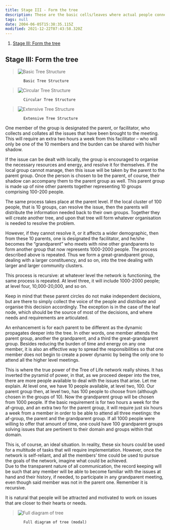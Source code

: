 ```yaml
---
title: Stage III - Form the tree
description: These are the basic cells/leaves where actual people connect.
tags: null
date: 2004-06-05T15:38:35.115Z
modified: 2021-12-22T07:43:58.320Z
---
```


1. [Stage III: Form the tree](#stage-iii-form-the-tree)

## Stage III: Form the tree

> ![Basic Tree Structure](/posts/img/tol/05-1_structure.png)

            Basic Tree Structure

> ![Circular Tree Structure](/posts/img/tol/05-2_structure.png)

            Circular Tree Structure

> ![Extensive Tree Structure](/posts/img/tol/05-3_structure.png)

            Extensive Tree Structure

One member of the group is designated the parent, or facilitator, who collects and collates all the issues that have been brought to the meeting. This will require an extra two hours a week from this facilitator – who will only be one of the 10 members and the burden can be shared with his/her shadow.

If the issue can be dealt with locally, the group is encouraged to organise the necessary resources and energy, and resolve it for themselves. If the local group cannot manage, then this issue will be taken by the parent to the parent group. Once the person is chosen to be the parent, of course, their shadow can accompany them to the parent group as well. This parent group is made up of nine other parents together representing 10 groups comprising 100-200 people.

The same process takes place at the parent level. If the local cluster of 100 people, that is 10 groups, can resolve the issue, then the parents will distribute the information needed back to their own groups. Together they will create another tree, and upon that tree will form whatever organisation is needed to resolve the problem.

However, if they cannot resolve it, or it affects a wider demographic, then from these 10 parents, one is designated the facilitator, and he/she becomes the “grandparent” who meets with nine other grandparents to form another group that now represents 1000-2000 people. The process described above is repeated. Thus we form a great-grandparent group, dealing with a larger constituency, and so on, into the tree dealing with larger and larger community clusters.

This process is recursive: at whatever level the network is functioning, the same process is repeated. At level three, it will include 1000-2000 people; at level four, 10,000-20,000, and so on.

Keep in mind that these parent circles do not make independent decisions, but are there to simply collect the voice of the people and distribute and organise this decision accordingly. The exception is in the case of the leaf node, which should be the source of most of the decisions, and where needs and requirements are articulated.

An enhancement is for each parent to be different as the dynamic propagates deeper into the tree. In other words, one member attends the parent group, another the grandparent, and a third the great-grandparent group. Besides reducing the burden of time and energy on any one member, it is also an effective way to spread the responsibilities so that one member does not begin to create a power dynamic by being the only one to attend all the higher level meetings.

This is where the true power of the Tree of Life network really shines. It has inverted the pyramid of power, in that, as we proceed deeper into the tree, there are more people available to deal with the issues that arise.
Let me explain. At level one, we have 10 people available, at level two, 100. Our parent group then, at level two, has 100 people to choose from (although chosen in the groups of 10). Now the grandparent group will be chosen from 1000 people. If the basic requirement is for two hours a week for the af-group, and an extra two for the parent group, it will require just six hours a week from a member in order to be able to attend all three meetings: the af-group, the parent and the grandparent group. If all 1000 people were willing to offer that amount of time, one could have 100 grandparent groups solving issues that are pertinent to their domain and groups within that domain.

This is, of course, an ideal situation. In reality, these six hours could be used for a multitude of tasks that will require implementation. However, once the network is self-reliant, and all the members’ time could be used to pursue the goals of the network, imagine what could be achieved.  
Due to the transparent nature of all communication, the record keeping will be such that any member will be able to become familiar with the issues at hand and their history, if needed, to participate in any grandparent meeting, even though said member was not in the parent one. Remember it is recursive.

It is natural that people will be attracted and motivated to work on issues that are closer to their hearts or needs.

> ![Full diagram of tree](/posts/img/tol/05-4_full.png)

            Full diagram of tree (modal)
